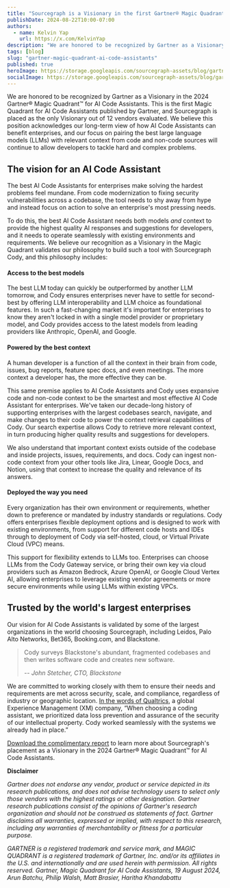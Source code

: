 ```yaml
---
title: "Sourcegraph is a Visionary in the first Gartner® Magic Quadrant™ for AI Code Assistants"
publishDate: 2024-08-22T10:00-07:00
authors:
  - name: Kelvin Yap
    url: https://x.com/KelvinYap
description: "We are honored to be recognized by Gartner as a Visionary in the 2024 Gartner® Magic Quadrant™ for AI Code Assistants."
tags: [blog]
slug: "gartner-magic-quadrant-ai-code-assistants"
published: true
heroImage: https://storage.googleapis.com/sourcegraph-assets/blog/gartner-magic-quadrant-ai-code-assistants/magic%20quadrant%20visionary.png
socialImage: https://storage.googleapis.com/sourcegraph-assets/blog/gartner-magic-quadrant-ai-code-assistants/magic%20quadrant%20visionary.png
---
```


We are honored to be recognized by Gartner as a Visionary in the 2024 Gartner® Magic Quadrant™ for AI Code Assistants. This is the first Magic Quadrant for AI Code Assistants published by Gartner, and Sourcegraph is placed as the only Visionary out of 12 vendors evaluated. We believe this position acknowledges our long-term view of how AI Code Assistants can benefit enterprises, and our focus on pairing the best large language models (LLMs) with relevant context from code and non-code sources will continue to allow developers to tackle hard and complex problems.


## The vision for an AI Code Assistant

The best AI Code Assistants for enterprises make solving the hardest problems feel mundane. From code modernization to fixing security vulnerabilities across a codebase, the tool needs to shy away from hype and instead focus on action to solve an enterprise's most pressing needs.

To do this, the best AI Code Assistant needs both models *and* context to provide the highest quality AI responses and suggestions for developers, and it needs to operate seamlessly with existing environments and requirements. We believe our recognition as a Visionary in the Magic Quadrant validates our philosophy to build such a tool with Sourcegraph Cody, and this philosophy includes:

#### Access to the best models

The best LLM today can quickly be outperformed by another LLM tomorrow, and Cody ensures enterprises never have to settle for second-best by offering LLM interoperability and LLM choice as foundational features. In such a fast-changing market it's important for enterprises to know they aren't locked in with a single model provider or proprietary model, and Cody provides access to the latest models from leading providers like Anthropic, OpenAI, and Google.

#### Powered by the best context

A human developer is a function of all the context in their brain from code, issues, bug reports, feature spec docs, and even meetings. The more context a developer has, the more effective they can be.

This same premise applies to AI Code Assistants and Cody uses expansive code and non-code context to be the smartest and most effective AI Code Assistant for enterprises. We've taken our decade-long history of supporting enterprises with the largest codebases search, navigate, and make changes to their code to power the context retrieval capabilities of Cody. Our search expertise allows Cody to retrieve more relevant context, in turn producing higher quality results and suggestions for developers.

We also understand that important context exists outside of the codebase and inside projects, issues, requirements, and docs. Cody can ingest non-code context from your other tools like Jira, Linear, Google Docs, and Notion, using that context to increase the quality and relevance of its answers.

#### Deployed the way you need

Every organization has their own environment or requirements, whether down to preference or mandated by industry standards or regulations. Cody offers enterprises flexible deployment options and is designed to work with existing environments, from support for different code hosts and IDEs through to deployment of Cody via self-hosted, cloud, or Virtual Private Cloud (VPC) means.

This support for flexibility extends to LLMs too. Enterprises can choose LLMs from the Cody Gateway service, or bring their own key via cloud providers such as Amazon Bedrock, Azure OpenAI, or Google Cloud Vertex AI, allowing enterprises to leverage existing vendor agreements or more secure environments while using LLMs within existing VPCs.

## Trusted by the world's largest enterprises

Our vision for AI Code Assistants is validated by some of the largest organizations in the world choosing Sourcegraph, including Leidos, Palo Alto Networks, Bet365, Booking.com, and Blackstone. 

> Cody surveys Blackstone's abundant, fragmented codebases and then writes software code and creates new software.
>
> -- <cite>John Stetcher, CTO, Blackstone</cite>

We are committed to working closely with them to ensure their needs and requirements are met across security, scale, and compliance, regardless of industry or geographic location. [In the words of Qualtrics](https://sourcegraph.com/case-studies/qualtrics-speeds-up-unit-tests-and-code-understanding-with-cody), a global Experience Management (XM) company, “When choosing a coding assistant, we prioritized data loss prevention and assurance of the security of our intellectual property. Cody worked seamlessly with the systems we already had in place.”

[Download the complimentary report](https://sourcegraph.com/resources/gartner-magic-quadrant) to learn more about Sourcegraph's placement as a Visionary in the 2024 Gartner® Magic Quadrant™ for AI Code Assistants.

**Disclaimer**

*Gartner does not endorse any vendor, product or service depicted in its research publications, and does not advise technology users to select only those vendors with the highest ratings or other designation. Gartner research publications consist of the opinions of Gartner's research organization and should not be construed as statements of fact. Gartner disclaims all warranties, expressed or implied, with respect to this research, including any warranties of merchantability or fitness for a particular purpose.*

*GARTNER is a registered trademark and service mark, and MAGIC QUADRANT is a registered trademark of Gartner, Inc. and/or its affiliates in the U.S. and internationally and are used herein with permission. All rights reserved.
Gartner, Magic Quadrant for AI Code Assistants, 19 August 2024, Arun Batchu, Philip Walsh, Matt Brasier, Haritha Khandabattu*